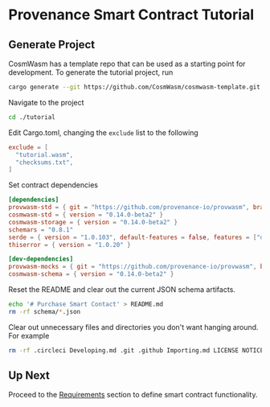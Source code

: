 # Provenance Smart Contract Tutorial

## Generate Project

CosmWasm has a template repo that can be used as a starting point for development. To generate the
tutorial project, run

```bash
cargo generate --git https://github.com/CosmWasm/cosmwasm-template.git --branch 0.14 --name tutorial
```

Navigate to the project

```bash
cd ./tutorial
```

Edit Cargo.toml, changing the `exclude` list to the following

```toml
exclude = [
  "tutorial.wasm",
  "checksums.txt",
]
```

Set contract dependencies

```toml
[dependencies]
provwasm-std = { git = "https://github.com/provenance-io/provwasm", branch = "wip/v0.14.0-beta2",  version = "0.14.0-beta2"}
cosmwasm-std = { version = "0.14.0-beta2" }
cosmwasm-storage = { version = "0.14.0-beta2" }
schemars = "0.8.1"
serde = { version = "1.0.103", default-features = false, features = ["derive"] }
thiserror = { version = "1.0.20" }

[dev-dependencies]
provwasm-mocks = { git = "https://github.com/provenance-io/provwasm", branch = "wip/v0.14.0-beta2", version = "0.14.0-beta2" }
cosmwasm-schema = { version = "0.14.0-beta2" }
```

Reset the README and clear out the current JSON schema artifacts.

```bash
echo '# Purchase Smart Contact' > README.md
rm -rf schema/*.json
```

Clear out unnecessary files and directories you don't want hanging around. For example

```bash
rm -rf .circleci Developing.md .git .github Importing.md LICENSE NOTICE Publishing.md
```

## Up Next

Proceed to the [Requirements](05-requirements.md) section to define smart contract functionality.
